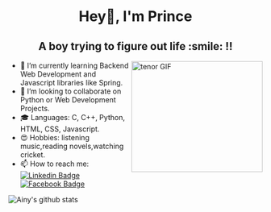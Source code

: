 <h1 align="center">Hey👋, I'm Prince</h1>
<h2 align="center">A boy trying to figure out life :smile: !! </h2>
<img align="right" src="https://media.giphy.com/media/pLgom5kv8PLnG/giphy.gif" alt="tenor GIF" width="260" height="220">

- 🌱 I’m currently learning Backend Web Development and Javascript libraries like Spring.
- 👯 I’m looking to collaborate on Python or Web Development Projects.
- 🎓 Languages: C, C++, Python, HTML, CSS, Javascript.
- 😍 Hobbies: listening music,reading novels,watching cricket.
- 📫 How to reach me: 
[![Linkedin Badge](https://img.shields.io/badge/-Prince-green?style=flat-square&logo=Linkedin&logoColor=white&link=https://www.linkedin.com/in/princeprag/)](https://www.linkedin.com/in/princeprag/)
[![Facebook Badge](https://img.shields.io/badge/-Prince-blue?style=flat-square&labelColor=3b5998&logo=facebook&logoColor=white&link=https://www.facebook.com/ainy.kumari.1)](https://www.facebook.com/princeprag.4375) 

![Ainy's github stats](https://github-readme-stats.vercel.app/api?username=princeprag&show_icons=true&theme=radical)
